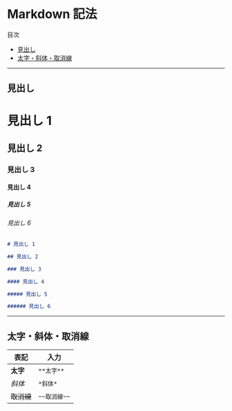 # Markdown 記法

目次

- [見出し](#見出し)
- [太字・斜体・取消線](#太字斜体取消線)

---

## 見出し

# 見出し 1

## 見出し 2

### 見出し 3

#### 見出し 4

##### 見出し 5

###### 見出し 6

```markdown
# 見出し 1

## 見出し 2

### 見出し 3

#### 見出し 4

##### 見出し 5

###### 見出し 6
```

---

## 太字・斜体・取消線

| 表記       | 入力         |
| ---------- | ------------ |
| **太字**   | `**太字**`   |
| _斜体_     | `*斜体*`     |
| ~~取消線~~ | `~~取消線~~` |
